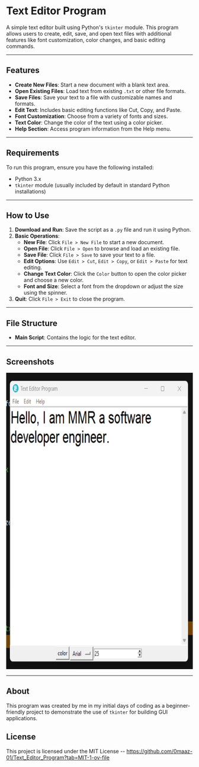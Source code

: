 # Text Editor Program

A simple text editor built using Python's `tkinter` module. This program allows users to create, edit, save, and open text files with additional features like font customization, color changes, and basic editing commands.

---

## Features
- **Create New Files**: Start a new document with a blank text area.
- **Open Existing Files**: Load text from existing `.txt` or other file formats.
- **Save Files**: Save your text to a file with customizable names and formats.
- **Edit Text**: Includes basic editing functions like Cut, Copy, and Paste.
- **Font Customization**: Choose from a variety of fonts and sizes.
- **Text Color**: Change the color of the text using a color picker.
- **Help Section**: Access program information from the Help menu.

---

## Requirements
To run this program, ensure you have the following installed:
- Python 3.x
- `tkinter` module (usually included by default in standard Python installations)

---

## How to Use
1. **Download and Run**: Save the script as a `.py` file and run it using Python.
2. **Basic Operations**:
   - **New File**: Click `File > New File` to start a new document.
   - **Open File**: Click `File > Open` to browse and load an existing file.
   - **Save File**: Click `File > Save` to save your text to a file.
   - **Edit Options**: Use `Edit > Cut`, `Edit > Copy`, or `Edit > Paste` for text editing.
   - **Change Text Color**: Click the `Color` button to open the color picker and choose a new color.
   - **Font and Size**: Select a font from the dropdown or adjust the size using the spinner.
3. **Quit**: Click `File > Exit` to close the program.

---

## File Structure
- **Main Script**: Contains the logic for the text editor.
---

## Screenshots
<img src="https://github.com/0maaz-01/Text_Editor_Program/blob/main/Images/B.png" width="600" height="800">

---

## About
This program was created by me in my initial days of coding as a beginner-friendly project to demonstrate the use of `tkinter` for building GUI applications. 


## License
This project is licensed under the MIT License -- https://github.com/0maaz-01/Text_Editor_Program?tab=MIT-1-ov-file
